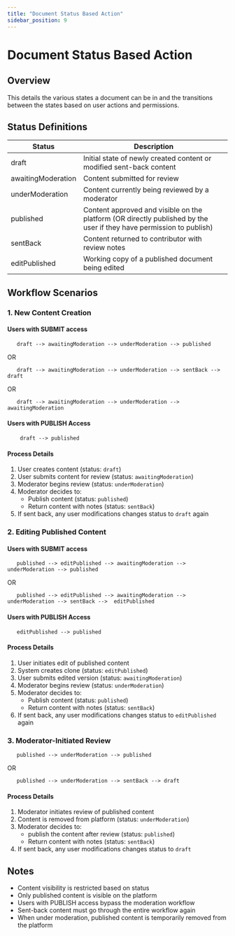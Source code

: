```yaml
---
title: "Document Status Based Action"
sidebar_position: 9
---
```


# Document Status Based Action

## Overview

This details the various states a document can be in and the transitions between the states based on user actions and permissions.

## Status Definitions

| Status | Description |
|--------|-------------|
| draft | Initial state of newly created content or modified sent-back content |
| awaitingModeration | Content submitted for review |
| underModeration | Content currently being reviewed by a moderator |
| published | Content approved and visible on the platform (OR directly published by the user if they have permission to publish) |
| sentBack | Content returned to contributor with review notes |
| editPublished | Working copy of a published document being edited |

## Workflow Scenarios

### 1. New Content Creation

#### Users with SUBMIT access
```
   draft --> awaitingModeration --> underModeration --> published
```
   OR
```
   draft --> awaitingModeration --> underModeration --> sentBack --> draft
```
   OR
```
   draft --> awaitingModeration --> underModeration --> awaitingModeration
```

#### Users with PUBLISH Access
```
    draft --> published
```

#### Process Details

1. User creates content (status: `draft`)
2. User submits content for review (status: `awaitingModeration`)
3. Moderator begins review (status: `underModeration`)
4. Moderator decides to:
   - Publish content (status: `published`)
   - Return content with notes (status: `sentBack`)
5. If sent back, any user modifications changes status to `draft` again

### 2. Editing Published Content

#### Users with SUBMIT access
```
   published --> editPublished --> awaitingModeration --> underModeration --> published
```
   OR
```
   published --> editPublished --> awaitingModeration --> underModeration --> sentBack -->  editPublished
```

#### Users with PUBLISH Access
```
   editPublished --> published
```

#### Process Details

1. User initiates edit of published content
2. System creates clone (status: `editPublished`)
3. User submits edited version (status: `awaitingModeration`)
4. Moderator begins review (status: `underModeration`)
5. Moderator decides to:
   - Publish content (status: `published`)
   - Return content with notes (status: `sentBack`)
6. If sent back, any user modifications changes status to `editPublished` again

### 3. Moderator-Initiated Review

```
   published --> underModeration --> published
```
   OR
```
   published --> underModeration --> sentBack --> draft
```

#### Process Details

1. Moderator initiates review of published content
2. Content is removed from platform (status: `underModeration`)
3. Moderator decides to:
   - publish the content after review (status: `published`)
   - Return content with notes (status: `sentBack`)
4. If sent back, any user modifications changes status to `draft`

## Notes

- Content visibility is restricted based on status
- Only published content is visible on the platform
- Users with PUBLISH access bypass the moderation workflow
- Sent-back content must go through the entire workflow again
- When under moderation, published content is temporarily removed from the platform